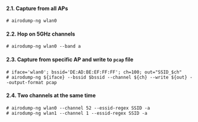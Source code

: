 #### 2.1. Capture from all APs
```
# airodump-ng wlan0
```


#### 2.2. Hop on 5GHz channels
```
# airodump-ng wlan0 --band a
```


#### 2.3. Capture from specific AP and write to `pcap` file
```
# iface='wlan0'; bssid='DE:AD:BE:EF:FF:FF'; ch=100; out="SSID_$ch"
# airodump-ng ${iface} --bssid $bssid --channel ${ch} --write ${out} --output-format pcap
```


#### 2.4. Two channels at the same time
```
# airodump-ng wlan0 --channel 52 --essid-regex SSID -a
# airodump-ng wlan1 --channel 1 --essid-regex SSID -a
```
